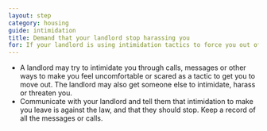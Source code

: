 ```yaml
---
layout: step
category: housing
guide: intimidation
title: Demand that your landlord stop harassing you
for: If your landlord is using intimidation tactics to force you out of your home, this is the first step you can take to get them to stop
---
```

- A landlord may try to intimidate you through calls, messages or other ways to make you feel uncomfortable or scared as a tactic to get you to move out. The landlord may also get someone else to intimidate, harass or threaten you.
- Communicate with your landlord and tell them that intimidation to make you leave is against the law, and that they should stop. Keep a record of all the messages or calls.
